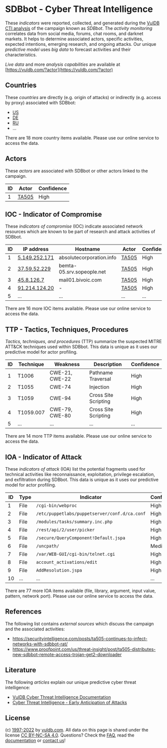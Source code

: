 # SDBbot - Cyber Threat Intelligence

These _indicators_ were reported, collected, and generated during the [VulDB CTI analysis](https://vuldb.com/?kb.cti) of the campaign known as _SDBbot_. The _activity monitoring_ correlates data from social media, forums, chat rooms, and darknet markets. It helps to determine associated actors, specific activities, expected intentions, emerging research, and ongoing attacks. Our unique _predictive model_ uses _big data_ to forecast activities and their characteristics.

_Live data_ and more _analysis capabilities_ are available at [https://vuldb.com/?actor](https://vuldb.com/?actor)

## Countries

These _countries_ are directly (e.g. origin of attacks) or indirectly (e.g. access by proxy) associated with SDBbot:

* [US](https://vuldb.com/?country.us)
* [DE](https://vuldb.com/?country.de)
* [RU](https://vuldb.com/?country.ru)
* ...

There are 18 more country items available. Please use our online service to access the data.

## Actors

These _actors_ are associated with SDBbot or other actors linked to the campaign.

ID | Actor | Confidence
-- | ----- | ----------
1 | [TA505](https://vuldb.com/?actor.ta505) | High

## IOC - Indicator of Compromise

These _indicators of compromise_ (IOC) indicate associated network resources which are known to be part of research and attack activities of SDBbot.

ID | IP address | Hostname | Actor | Confidence
-- | ---------- | -------- | ----- | ----------
1 | [5.149.252.171](https://vuldb.com/?ip.5.149.252.171) | absolutecorporation.info | [TA505](https://vuldb.com/?actor.ta505) | High
2 | [37.59.52.229](https://vuldb.com/?ip.37.59.52.229) | bemta-05.srv.sopeople.net | [TA505](https://vuldb.com/?actor.ta505) | High
3 | [45.8.126.7](https://vuldb.com/?ip.45.8.126.7) | mail01.bivoic.com | [TA505](https://vuldb.com/?actor.ta505) | High
4 | [91.214.124.20](https://vuldb.com/?ip.91.214.124.20) | - | [TA505](https://vuldb.com/?actor.ta505) | High
5 | ... | ... | ... | ...

There are 16 more IOC items available. Please use our online service to access the data.

## TTP - Tactics, Techniques, Procedures

_Tactics, techniques, and procedures_ (TTP) summarize the suspected MITRE ATT&CK techniques used within SDBbot. This data is unique as it uses our predictive model for actor profiling.

ID | Technique | Weakness | Description | Confidence
-- | --------- | -------- | ----------- | ----------
1 | T1006 | CWE-21, CWE-22 | Pathname Traversal | High
2 | T1055 | CWE-74 | Injection | High
3 | T1059 | CWE-94 | Cross Site Scripting | High
4 | T1059.007 | CWE-79, CWE-80 | Cross Site Scripting | High
5 | ... | ... | ... | ...

There are 14 more TTP items available. Please use our online service to access the data.

## IOA - Indicator of Attack

These _indicators of attack_ (IOA) list the potential fragments used for technical activities like reconnaissance, exploitation, privilege escalation, and exfiltration during SDBbot. This data is unique as it uses our predictive model for actor profiling.

ID | Type | Indicator | Confidence
-- | ---- | --------- | ----------
1 | File | `/cgi-bin/webproc` | High
2 | File | `/etc/puppetlabs/puppetserver/conf.d/ca.conf` | High
3 | File | `/modules/tasks/summary.inc.php` | High
4 | File | `/rest/api/2/user/picker` | High
5 | File | `/secure/QueryComponent!Default.jspa` | High
6 | File | `/uncpath/` | Medium
7 | File | `/var/WEB-GUI/cgi-bin/telnet.cgi` | High
8 | File | `account_activations/edit` | High
9 | File | `AddResolution.jspa` | High
10 | ... | ... | ...

There are 77 more IOA items available (file, library, argument, input value, pattern, network port). Please use our online service to access the data.

## References

The following list contains _external sources_ which discuss the campaign and the associated activities:

* https://securityintelligence.com/posts/ta505-continues-to-infect-networks-with-sdbbot-rat/
* https://www.proofpoint.com/us/threat-insight/post/ta505-distributes-new-sdbbot-remote-access-trojan-get2-downloader

## Literature

The following _articles_ explain our unique predictive cyber threat intelligence:

* [VulDB Cyber Threat Intelligence Documentation](https://vuldb.com/?kb.cti)
* [Cyber Threat Intelligence - Early Anticipation of Attacks](https://www.scip.ch/en/?labs.20201022)

## License

(c) [1997-2022](https://vuldb.com/?kb.changelog) by [vuldb.com](https://vuldb.com/?kb.about). All data on this page is shared under the license [CC BY-NC-SA 4.0](https://creativecommons.org/licenses/by-nc-sa/4.0/). Questions? Check the [FAQ](https://vuldb.com/?kb.faq), read the [documentation](https://vuldb.com/?kb) or [contact us](https://vuldb.com/?contact)!
